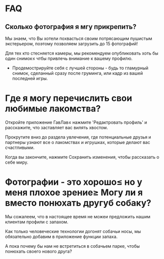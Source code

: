 # FAQ
## Сколько фотография я мгу прикрепить?
Мы знаем, что Вы хотели похвасться своим потрясающим пушистым экстерьером, поэтому позволяем загрузить до 15 фотографий!

Для тех кто стесняется камеры, мы рекомендуем опубликовать хоть бы один снимок≤ чтбы привлечь внимание к вашему профилю.

* Продемострируйте себя с лучшей стороны - будь то гламурный снимок, сделанный сразу после груминга, или кадр из вашей последней игры.

# Где я могу перечислить свои любимые лакомства?

Откройте приложение ГавЛав≤ нажмите 'Редактровать профиль' и расскажите, что заставляет вас вилять хвостом.

Прокрутите вниз до раздела увлечения, где потенциальные друзья и партнеры узнают все о лакомствах и игрушках, которые делают вас счастливыми.

Когда вы закончите, нажмите Сохранить изменения, чтобы рассказать о себе миру.

# Фотографии - это хорошо≤ но у меня плохое зрение≥ Могу ли я вместо понюхать другуб собаку?

Мы сожалеем, что в настоящее время не можеи предложить нашим клиентам профили с запахом.

Как только человеческие технологии догонят собачьи носы, мы обязательно добавим в приложение функции запаха.

А пока почему бы нам не встретиться в собачьем парке, чтобы понюхать своего нового друга?
